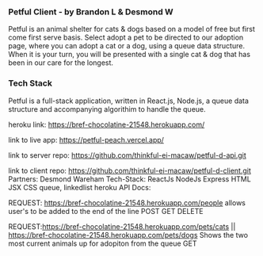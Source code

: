 ### Petful Client - by Brandon L & Desmond W

Petful is an animal shelter for cats & dogs based on a model of free but first come first serve basis. Select adopt a pet to be directed to our adoption page, where you can adopt a cat or a dog, using a queue data structure. When it is your turn, you will be presented with a single cat & dog that has been in our care for the longest.

### Tech Stack

Petful is a full-stack application, written in React.js, Node.js, a queue data structure and accompanying algorithim to handle the queue.

heroku link: https://bref-chocolatine-21548.herokuapp.com/

link to live app: https://petful-peach.vercel.app/

link to server repo: https://github.com/thinkful-ei-macaw/petful-d-api.git

link to client repo: https://github.com/thinkful-ei-macaw/petful-d-client.git Partners: Desmond Wareham Tech-Stack: ReactJs NodeJs Express HTML JSX CSS queue, linkedlist heroku API Docs:

REQUEST: https://bref-chocolatine-21548.herokuapp.com/people allows user's to be added to the end of the line POST GET DELETE

REQUEST:https://bref-chocolatine-21548.herokuapp.com/pets/cats || https://bref-chocolatine-21548.herokuapp.com/pets/dogs Shows the two most current animals up for adopiton from the queue GET
